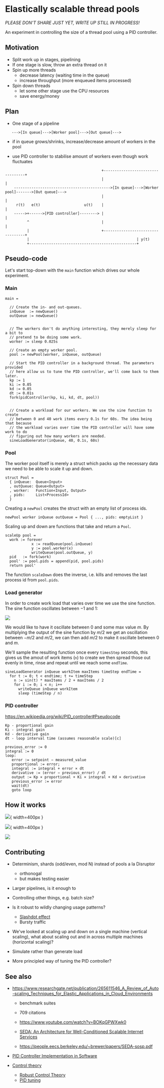 # Elastically scalable thread pools

*PLEASE DON'T SHARE JUST YET, WRITE UP STILL IN PROGRESS!*

An experiment in controlling the size of a thread pool using a PID controller.

## Motivation

* Split work up in stages, pipelining
* If one stage is slow, throw an extra thread on it
* Spin up more threads
  - decrease latency (waiting time in the queue)
  - increase throughput (more enqueued items processed)
* Spin down threads
  - let some other stage use the CPU resources
  - save energy/money

## Plan

* One stage of a pipeline

```
   --->[In queue]--->[Worker pool]--->[Out queue]--->
```

* if in queue grows/shrinks, increase/decrease amount of workers in the pool

* use PID controller to stabilise amount of workers even though work fluctuates

```
                                            +----------------------------------+
                                            |                                  |
    -------------------------------------------->[In queue]--->[Worker pool]------->[Out queue]--->
                                            |                                  |
     r(t)   e(t)                    u(t)    |                                  |
    ----->+------>[PID controller]--------> |                                  |
          ^                                 |                                  |
          |                                 +----------------------------------+
          |                                                 | y(t)
          +-------------------------------------------------+

```

## Pseudo-code

Let's start top-down with the `main` function which drives our whole experiment.

### Main

```
main =

  // Create the in- and out-queues.
  inQueue  := newQueue()
  outQueue := newQueue()


  // The workers don't do anything interesting, they merely sleep for a bit to
  // pretend to be doing some work.
  worker := sleep 0.025s

  // Create an empty worker pool.
  pool := newPool(worker, inQueue, outQueue)

  // Start the PID controller in a background thread. The parameters provided
  // here allow us to tune the PID controller, we'll come back to them later.
  kp := 1
  ki := 0.05
  kd := 0.05
  dt := 0.01s
  fork(pidController(kp, ki, kd, dt, pool))


  // Create a workload for our workers. We use the sine function to create
  // between 0 and 40 work items every 0.1s for 60s. The idea being that because
  // the workload varies over time the PID controller will have some work to do
  // figuring out how many workers are needed.
  sineLoadGenerator(inQueue, 40, 0.1s, 60s)
```

### Pool

The worker pool itself is merely a struct which packs up the necessary data we
need to be able to scale it up and down.

```
struct Pool =
  { inQueue:  Queue<Input>
  , outQueue: Queue<Output>
  , worker:   Function<Input, Output>
  , pids:     List<ProcessId>
  }
```

Creating a `newPool` creates the struct with an empty list of process ids.

```
newPool worker inQueue outQueue = Pool { ..., pids: emptyList }
```

Scaling up and down are functions that take and return a `Pool`.

```
scaleUp pool =
  work := forever
            x := readQueue(pool.inQueue)
            y := pool.worker(x)
            writeQueue(pool.outQueue, y)
  pid   := fork(work)
  pool' := pool.pids = append(pid, pool.pids)
  return pool'
```

The function `scaleDown` does the inverse, i.e. kills and removes the last
process id from `pool.pids`.

### Load generator

In order to create work load that varies over time we use the sine function. The
sine function oscillates between $-1$ and $1$:

![](img/sine.svg)

We would like to have it oscillate between $0$ and some max value $m$. By
multiplying the output of the sine function by $m/2$ we get an oscillation
between $-m/2$ and $m/2$, we can then add $m/2$ to make it oscillate between $0$
and $m$.

We'll sample the resulting function once every `timesStep` seconds, this gives
us the amout of work items (`n`) to create we then spread those out evenly in
time, rinse and repeat until we reach some `endTime`.

```
sineLoadGenerator inQueue workItem maxItems timeStep endTime =
  for t := 0; t < endtime; t += timeStep
    n := sin(t) * maxItems / 2 + maxItems / 2
    for i := 0; i < n; i++
      writeQueue inQueue workItem
      sleep (timeStep / n)
```

### PID controller

https://en.wikipedia.org/wiki/PID_controller#Pseudocode

    Kp - proportional gain
    Ki - integral gain
    Kd - derivative gain
    dt - loop interval time (assumes reasonable scale)[c]

```
previous_error := 0
integral := 0
loop:
   error := setpoint − measured_value
   proportional := error;
   integral := integral + error × dt
   derivative := (error − previous_error) / dt
   output := Kp × proportional + Ki × integral + Kd × derivative
   previous_error := error
   wait(dt)
   goto loop
```

## How it works

![](img/elastically-scalable-thread-pools-1.0-0.0-0.0.svg){ width=400px }

![](img/elastically-scalable-thread-pools-1.0-5.0e-2-0.0.svg){ width=400px }

![](img/elastically-scalable-thread-pools-1.0-5.0e-2-5.0e-2.svg)


## Contributing

* Determinism, shards (odd/even, mod N) instead of pools a la Disruptor
  - orthonogal
  - but makes testing easier

* Larger pipelines, is it enough to

* Controlling other things, e.g. batch size?

* Is it robust to wildly changing usage patterns?
  - [Slashdot effect](https://en.wikipedia.org/wiki/Slashdot_effect)
  - Bursty traffic

* We've looked at scaling up and down on a single machine (vertical scaling),
  what about scaling out and in across multiple machines (horizontal scaling)?

* Simulate rather than generate load

* More principled way of tuning the PID controller?

## See also

* https://www.researchgate.net/publication/265611546_A_Review_of_Auto-scaling_Techniques_for_Elastic_Applications_in_Cloud_Environments
  - benchmark suites
  - 709 citations

  - https://www.youtube.com/watch?v=BOKqGPWXwk0
  - [SEDA: An Architecture for Well-Conditioned Scalable Internet
    Services](https://people.eecs.berkeley.edu/~brewer/papers/SEDA-sosp.pdf)
  - https://people.eecs.berkeley.edu/~brewer/papers/SEDA-sosp.pdf

* [PID Controller Implementation in
  Software](https://youtube.com/watch?v=zOByx3Izf5U)

* [Control theory](https://en.wikipedia.org/wiki/Control_theory)
  - [Robust Control Theory](https://users.ece.cmu.edu/~koopman/des_s99/control_theory/)
  - [PID tuning](https://en.wikipedia.org/wiki/PID_controller#Loop_tuning)
